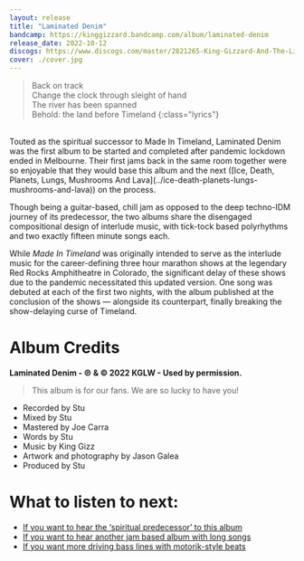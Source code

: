 ```yaml
---
layout: release
title: "Laminated Denim"
bandcamp: https://kinggizzard.bandcamp.com/album/laminated-denim
release_date: 2022-10-12
discogs: https://www.discogs.com/master/2821265-King-Gizzard-And-The-Lizard-Wizard-Laminated-Denim
cover: ./cover.jpg
---
```


> Back on track  
> Change the clock through sleight of hand  
> The river has been spanned  
> Behold: the land before Timeland
{:class="lyrics"}
<br>
Touted as the spiritual successor to Made In Timeland, Laminated Denim was the first album to be started and completed after pandemic lockdown ended in Melbourne. Their first jams back in the same room together were so enjoyable that they would base this album and the next ([Ice, Death, Planets, Lungs, Mushrooms And Lava](../ice-death-planets-lungs-mushrooms-and-lava)) on the process.

Though being a guitar-based, chill jam as opposed to the deep techno-IDM journey of its predecessor, the two albums share the disengaged compositional design of interlude music, with tick-tock based polyrhythms and two exactly fifteen minute songs each.

While _Made In Timeland_ was originally intended to serve as the interlude music for the career-defining three hour marathon shows at the legendary Red Rocks Amphitheatre in Colorado, the significant delay of these shows due to the pandemic necessitated this updated version. One song was debuted at each of the first two nights, with the album published at the conclusion of the shows — alongside its counterpart, finally breaking the show-delaying curse of Timeland.

# Album Credits

**Laminated Denim - ℗ & © 2022 KGLW - Used by permission.**

> This album is for our fans. We are so lucky to have you!  

* Recorded by Stu
* Mixed by Stu
* Mastered by Joe Carra
* Words by Stu
* Music by King Gizz
* Artwork and photography by Jason Galea
* Produced by Stu

# What to listen to next:

*   [If you want to hear the ‘spiritual predecessor’ to this album](../made-in-timeland)
*   [If you want to hear another jam based album with long songs](../ice-death-planets-lungs-mushrooms-and-lava)
*   [If you want more driving bass lines with motorik-style beats](../im-in-your-mind-fuzz)
